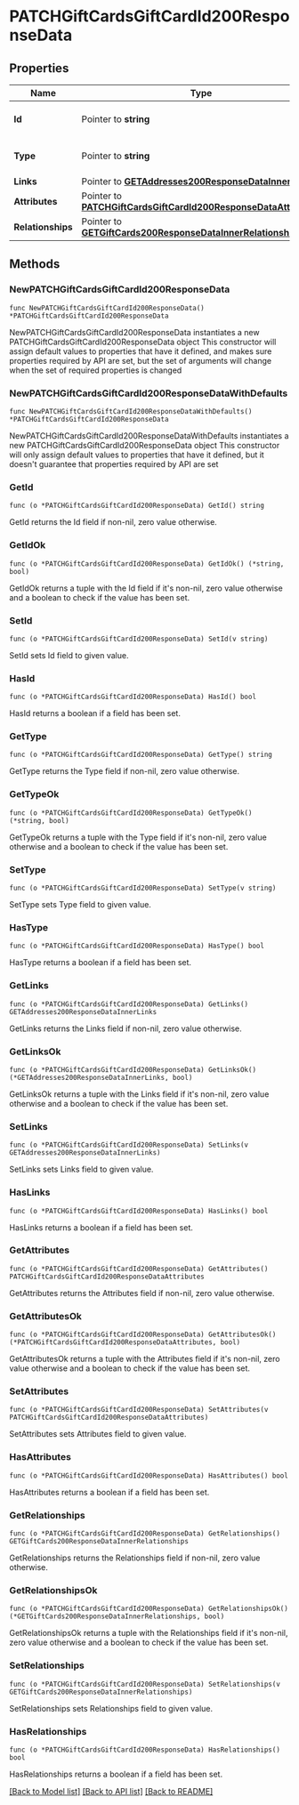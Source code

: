 # PATCHGiftCardsGiftCardId200ResponseData

## Properties

Name | Type | Description | Notes
------------ | ------------- | ------------- | -------------
**Id** | Pointer to **string** | The resource&#39;s id | [optional] 
**Type** | Pointer to **string** | The resource&#39;s type | [optional] 
**Links** | Pointer to [**GETAddresses200ResponseDataInnerLinks**](GETAddresses200ResponseDataInnerLinks.md) |  | [optional] 
**Attributes** | Pointer to [**PATCHGiftCardsGiftCardId200ResponseDataAttributes**](PATCHGiftCardsGiftCardId200ResponseDataAttributes.md) |  | [optional] 
**Relationships** | Pointer to [**GETGiftCards200ResponseDataInnerRelationships**](GETGiftCards200ResponseDataInnerRelationships.md) |  | [optional] 

## Methods

### NewPATCHGiftCardsGiftCardId200ResponseData

`func NewPATCHGiftCardsGiftCardId200ResponseData() *PATCHGiftCardsGiftCardId200ResponseData`

NewPATCHGiftCardsGiftCardId200ResponseData instantiates a new PATCHGiftCardsGiftCardId200ResponseData object
This constructor will assign default values to properties that have it defined,
and makes sure properties required by API are set, but the set of arguments
will change when the set of required properties is changed

### NewPATCHGiftCardsGiftCardId200ResponseDataWithDefaults

`func NewPATCHGiftCardsGiftCardId200ResponseDataWithDefaults() *PATCHGiftCardsGiftCardId200ResponseData`

NewPATCHGiftCardsGiftCardId200ResponseDataWithDefaults instantiates a new PATCHGiftCardsGiftCardId200ResponseData object
This constructor will only assign default values to properties that have it defined,
but it doesn't guarantee that properties required by API are set

### GetId

`func (o *PATCHGiftCardsGiftCardId200ResponseData) GetId() string`

GetId returns the Id field if non-nil, zero value otherwise.

### GetIdOk

`func (o *PATCHGiftCardsGiftCardId200ResponseData) GetIdOk() (*string, bool)`

GetIdOk returns a tuple with the Id field if it's non-nil, zero value otherwise
and a boolean to check if the value has been set.

### SetId

`func (o *PATCHGiftCardsGiftCardId200ResponseData) SetId(v string)`

SetId sets Id field to given value.

### HasId

`func (o *PATCHGiftCardsGiftCardId200ResponseData) HasId() bool`

HasId returns a boolean if a field has been set.

### GetType

`func (o *PATCHGiftCardsGiftCardId200ResponseData) GetType() string`

GetType returns the Type field if non-nil, zero value otherwise.

### GetTypeOk

`func (o *PATCHGiftCardsGiftCardId200ResponseData) GetTypeOk() (*string, bool)`

GetTypeOk returns a tuple with the Type field if it's non-nil, zero value otherwise
and a boolean to check if the value has been set.

### SetType

`func (o *PATCHGiftCardsGiftCardId200ResponseData) SetType(v string)`

SetType sets Type field to given value.

### HasType

`func (o *PATCHGiftCardsGiftCardId200ResponseData) HasType() bool`

HasType returns a boolean if a field has been set.

### GetLinks

`func (o *PATCHGiftCardsGiftCardId200ResponseData) GetLinks() GETAddresses200ResponseDataInnerLinks`

GetLinks returns the Links field if non-nil, zero value otherwise.

### GetLinksOk

`func (o *PATCHGiftCardsGiftCardId200ResponseData) GetLinksOk() (*GETAddresses200ResponseDataInnerLinks, bool)`

GetLinksOk returns a tuple with the Links field if it's non-nil, zero value otherwise
and a boolean to check if the value has been set.

### SetLinks

`func (o *PATCHGiftCardsGiftCardId200ResponseData) SetLinks(v GETAddresses200ResponseDataInnerLinks)`

SetLinks sets Links field to given value.

### HasLinks

`func (o *PATCHGiftCardsGiftCardId200ResponseData) HasLinks() bool`

HasLinks returns a boolean if a field has been set.

### GetAttributes

`func (o *PATCHGiftCardsGiftCardId200ResponseData) GetAttributes() PATCHGiftCardsGiftCardId200ResponseDataAttributes`

GetAttributes returns the Attributes field if non-nil, zero value otherwise.

### GetAttributesOk

`func (o *PATCHGiftCardsGiftCardId200ResponseData) GetAttributesOk() (*PATCHGiftCardsGiftCardId200ResponseDataAttributes, bool)`

GetAttributesOk returns a tuple with the Attributes field if it's non-nil, zero value otherwise
and a boolean to check if the value has been set.

### SetAttributes

`func (o *PATCHGiftCardsGiftCardId200ResponseData) SetAttributes(v PATCHGiftCardsGiftCardId200ResponseDataAttributes)`

SetAttributes sets Attributes field to given value.

### HasAttributes

`func (o *PATCHGiftCardsGiftCardId200ResponseData) HasAttributes() bool`

HasAttributes returns a boolean if a field has been set.

### GetRelationships

`func (o *PATCHGiftCardsGiftCardId200ResponseData) GetRelationships() GETGiftCards200ResponseDataInnerRelationships`

GetRelationships returns the Relationships field if non-nil, zero value otherwise.

### GetRelationshipsOk

`func (o *PATCHGiftCardsGiftCardId200ResponseData) GetRelationshipsOk() (*GETGiftCards200ResponseDataInnerRelationships, bool)`

GetRelationshipsOk returns a tuple with the Relationships field if it's non-nil, zero value otherwise
and a boolean to check if the value has been set.

### SetRelationships

`func (o *PATCHGiftCardsGiftCardId200ResponseData) SetRelationships(v GETGiftCards200ResponseDataInnerRelationships)`

SetRelationships sets Relationships field to given value.

### HasRelationships

`func (o *PATCHGiftCardsGiftCardId200ResponseData) HasRelationships() bool`

HasRelationships returns a boolean if a field has been set.


[[Back to Model list]](../README.md#documentation-for-models) [[Back to API list]](../README.md#documentation-for-api-endpoints) [[Back to README]](../README.md)



